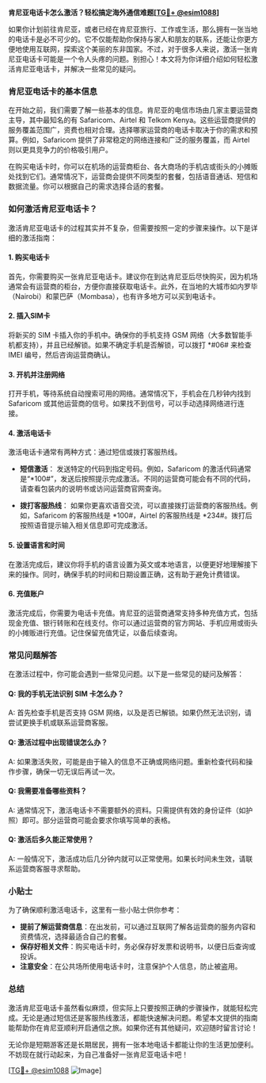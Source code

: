**肯尼亚电话卡怎么激活？轻松搞定海外通信难题[[TG💪+ @esim1088](https://t.me/s/esim1088)]**

如果你计划前往肯尼亚，或者已经在肯尼亚旅行、工作或生活，那么拥有一张当地的电话卡是必不可少的。它不仅能帮助你保持与家人和朋友的联系，还能让你更方便地使用互联网，探索这个美丽的东非国家。不过，对于很多人来说，激活一张肯尼亚电话卡可能是一个令人头疼的问题。别担心！本文将为你详细介绍如何轻松激活肯尼亚电话卡，并解决一些常见的疑问。

### 肯尼亚电话卡的基本信息

在开始之前，我们需要了解一些基本的信息。肯尼亚的电信市场由几家主要运营商主导，其中最知名的有 Safaricom、Airtel 和 Telkom Kenya。这些运营商提供的服务覆盖范围广，资费也相对合理。选择哪家运营商的电话卡取决于你的需求和预算。例如，Safaricom 提供了非常稳定的网络连接和广泛的服务覆盖，而 Airtel 则以更具竞争力的价格吸引用户。

在购买电话卡时，你可以在机场的运营商柜台、各大商场的手机店或街头的小摊贩处找到它们。通常情况下，运营商会提供不同类型的套餐，包括语音通话、短信和数据流量。你可以根据自己的需求选择合适的套餐。

### 如何激活肯尼亚电话卡？

激活肯尼亚电话卡的过程其实并不复杂，但需要按照一定的步骤来操作。以下是详细的激活指南：

#### 1. **购买电话卡**
   首先，你需要购买一张肯尼亚电话卡。建议你在到达肯尼亚后尽快购买，因为机场通常会有运营商的柜台，方便你直接获取电话卡。此外，在当地的大城市如内罗毕（Nairobi）和蒙巴萨（Mombasa），也有许多地方可以买到电话卡。

#### 2. **插入SIM卡**
   将新买的 SIM 卡插入你的手机中。确保你的手机支持 GSM 网络（大多数智能手机都支持），并且已经解锁。如果不确定手机是否解锁，可以拨打 *#06# 来检查 IMEI 编号，然后咨询运营商确认。

#### 3. **开机并注册网络**
   打开手机，等待系统自动搜索可用的网络。通常情况下，手机会在几秒钟内找到 Safaricom 或其他运营商的信号。如果找不到信号，可以手动选择网络进行连接。

#### 4. **激活电话卡**
   激活电话卡通常有两种方式：通过短信或拨打客服热线。

   - **短信激活**：
     发送特定的代码到指定号码。例如，Safaricom 的激活代码通常是“*100#”，发送后按照提示完成激活。不同的运营商可能会有不同的代码，请查看包装内的说明书或访问运营商官网查询。

   - **拨打客服热线**：
     如果你更喜欢语音交流，可以直接拨打运营商的客服热线。例如，Safaricom 的客服热线是 *100#，Airtel 的客服热线是 *234#。拨打后按照语音提示输入相关信息即可完成激活。

#### 5. **设置语言和时间**
   在激活完成后，建议你将手机的语言设置为英文或本地语言，以便更好地理解接下来的操作。同时，确保手机的时间和日期设置正确，这有助于避免计费错误。

#### 6. **充值账户**
   激活完成后，你需要为电话卡充值。肯尼亚的运营商通常支持多种充值方式，包括现金充值、银行转账和在线支付。你可以通过运营商的官方网站、手机应用或街头的小摊贩进行充值。记住保留充值凭证，以备后续查询。

### 常见问题解答

在激活过程中，你可能会遇到一些常见问题。以下是一些常见的疑问及解答：

#### Q: 我的手机无法识别 SIM 卡怎么办？
A: 首先检查手机是否支持 GSM 网络，以及是否已解锁。如果仍然无法识别，请尝试更换手机或联系运营商客服。

#### Q: 激活过程中出现错误怎么办？
A: 如果激活失败，可能是由于输入的信息不正确或网络问题。重新检查代码和操作步骤，确保一切无误后再试一次。

#### Q: 我需要准备哪些资料？
A: 通常情况下，激活电话卡不需要额外的资料。只需提供有效的身份证件（如护照）即可。部分运营商可能会要求你填写简单的表格。

#### Q: 激活后多久能正常使用？
A: 一般情况下，激活成功后几分钟内就可以正常使用。如果长时间未生效，请联系运营商客服寻求帮助。

### 小贴士

为了确保顺利激活电话卡，这里有一些小贴士供你参考：

- **提前了解运营商信息**：在出发前，可以通过互联网了解各运营商的服务内容和资费情况，选择最适合自己的套餐。
- **保存好相关文件**：购买电话卡时，务必保存好发票和说明书，以便日后查询或投诉。
- **注意安全**：在公共场所使用电话卡时，注意保护个人信息，防止被盗用。

### 总结

激活肯尼亚电话卡虽然看似麻烦，但实际上只要按照正确的步骤操作，就能轻松完成。无论是通过短信还是客服热线激活，都能快速解决问题。希望本文提供的指南能帮助你在肯尼亚顺利开启通信之旅。如果你还有其他疑问，欢迎随时留言讨论！

无论你是短期游客还是长期居民，拥有一张本地电话卡都能让你的生活更加便利。不妨现在就行动起来，为自己准备好一张肯尼亚电话卡吧！

[[TG💪+ @esim1088](https://t.me/s/esim1088) ![Image](https://i.postimg.cc/4NQfJmqS/Snipaste-2025-05-13-00-14-12.png)]